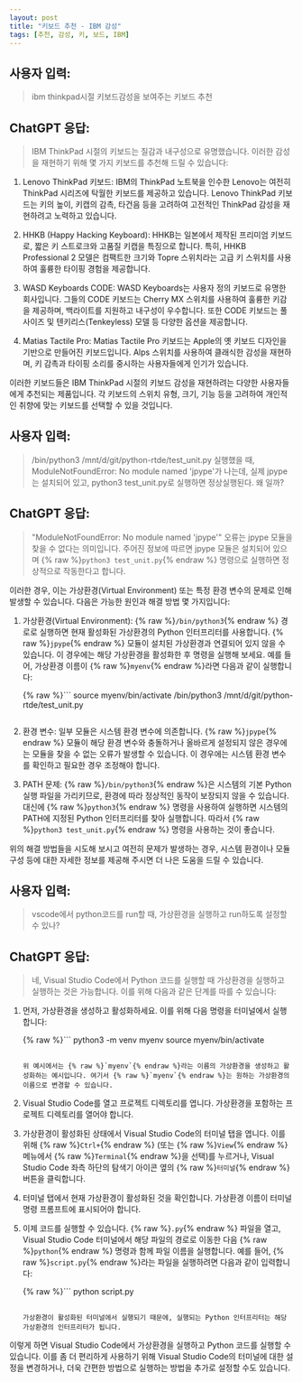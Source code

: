 ```yaml
---
layout: post
title: "키보드 추천 - IBM 감성"
tags: [추천, 감성, 키, 보드, IBM]
---
```


## 사용자 입력:
> ibm thinkpad시절 키보드감성을 보여주는 키보드 추천

## ChatGPT 응답:
> IBM ThinkPad 시절의 키보드는 질감과 내구성으로 유명했습니다. 이러한 감성을 재현하기 위해 몇 가지 키보드를 추천해 드릴 수 있습니다:

1. Lenovo ThinkPad 키보드: IBM의 ThinkPad 노트북을 인수한 Lenovo는 여전히 ThinkPad 시리즈에 탁월한 키보드를 제공하고 있습니다. Lenovo ThinkPad 키보드는 키의 높이, 키캡의 감촉, 타건음 등을 고려하여 고전적인 ThinkPad 감성을 재현하려고 노력하고 있습니다.

2. HHKB (Happy Hacking Keyboard): HHKB는 일본에서 제작된 프리미엄 키보드로, 짧은 키 스트로크와 고품질 키캡을 특징으로 합니다. 특히, HHKB Professional 2 모델은 컴팩트한 크기와 Topre 스위치라는 고급 키 스위치를 사용하여 훌륭한 타이핑 경험을 제공합니다.

3. WASD Keyboards CODE: WASD Keyboards는 사용자 정의 키보드로 유명한 회사입니다. 그들의 CODE 키보드는 Cherry MX 스위치를 사용하여 훌륭한 키감을 제공하며, 백라이트를 지원하고 내구성이 우수합니다. 또한 CODE 키보드는 풀 사이즈 및 텐키리스(Tenkeyless) 모델 등 다양한 옵션을 제공합니다.

4. Matias Tactile Pro: Matias Tactile Pro 키보드는 Apple의 옛 키보드 디자인을 기반으로 만들어진 키보드입니다. Alps 스위치를 사용하여 클래식한 감성을 재현하며, 키 감촉과 타이핑 소리를 중시하는 사용자들에게 인기가 있습니다.

이러한 키보드들은 IBM ThinkPad 시절의 키보드 감성을 재현하려는 다양한 사용자들에게 추천되는 제품입니다. 각 키보드의 스위치 유형, 크기, 기능 등을 고려하여 개인적인 취향에 맞는 키보드를 선택할 수 있을 것입니다.

## 사용자 입력:
> /bin/python3 /mnt/d/git/python-rtde/test_unit.py 실행했을 때, ModuleNotFoundError: No module named 'jpype'가 나는데, 실제 jpype는 설치되어 있고, python3 test_unit.py로 실행하면 정상실행된다. 왜 일까?

## ChatGPT 응답:
> "ModuleNotFoundError: No module named 'jpype'" 오류는 jpype 모듈을 찾을 수 없다는 의미입니다. 주어진 정보에 따르면 jpype 모듈은 설치되어 있으며 {% raw %}`python3 test_unit.py`{% endraw %} 명령으로 실행하면 정상적으로 작동한다고 합니다.

이러한 경우, 이는 가상환경(Virtual Environment) 또는 특정 환경 변수의 문제로 인해 발생할 수 있습니다. 다음은 가능한 원인과 해결 방법 몇 가지입니다:

1. 가상환경(Virtual Environment): {% raw %}`/bin/python3`{% endraw %} 경로로 실행하면 현재 활성화된 가상환경의 Python 인터프리터를 사용합니다. {% raw %}`jpype`{% endraw %} 모듈이 설치된 가상환경과 연결되어 있지 않을 수 있습니다. 이 경우에는 해당 가상환경을 활성화한 후 명령을 실행해 보세요. 예를 들어, 가상환경 이름이 {% raw %}`myenv`{% endraw %}라면 다음과 같이 실행합니다:
   
   {% raw %}```
   source myenv/bin/activate
   /bin/python3 /mnt/d/git/python-rtde/test_unit.py
   ```{% endraw %}

2. 환경 변수: 일부 모듈은 시스템 환경 변수에 의존합니다. {% raw %}`jpype`{% endraw %} 모듈이 해당 환경 변수와 충돌하거나 올바르게 설정되지 않은 경우에는 모듈을 찾을 수 없는 오류가 발생할 수 있습니다. 이 경우에는 시스템 환경 변수를 확인하고 필요한 경우 조정해야 합니다.

3. PATH 문제: {% raw %}`/bin/python3`{% endraw %}은 시스템의 기본 Python 실행 파일을 가리키므로, 환경에 따라 정상적인 동작이 보장되지 않을 수 있습니다. 대신에 {% raw %}`python3`{% endraw %} 명령을 사용하여 실행하면 시스템의 PATH에 지정된 Python 인터프리터를 찾아 실행합니다. 따라서 {% raw %}`python3 test_unit.py`{% endraw %} 명령을 사용하는 것이 좋습니다.

위의 해결 방법들을 시도해 보시고 여전히 문제가 발생하는 경우, 시스템 환경이나 모듈 구성 등에 대한 자세한 정보를 제공해 주시면 더 나은 도움을 드릴 수 있습니다.

## 사용자 입력:
> vscode에서  python코드를  run할 때, 가상환경을 실행하고 run하도록 설정할 수 있나?

## ChatGPT 응답:
> 네, Visual Studio Code에서 Python 코드를 실행할 때 가상환경을 실행하고 실행하는 것은 가능합니다. 이를 위해 다음과 같은 단계를 따를 수 있습니다:

1. 먼저, 가상환경을 생성하고 활성화하세요. 이를 위해 다음 명령을 터미널에서 실행합니다:

   {% raw %}```
   python3 -m venv myenv
   source myenv/bin/activate
   ```{% endraw %}

   위 예시에서는 {% raw %}`myenv`{% endraw %}라는 이름의 가상환경을 생성하고 활성화하는 예시입니다. 여기서 {% raw %}`myenv`{% endraw %}는 원하는 가상환경의 이름으로 변경할 수 있습니다.

2. Visual Studio Code를 열고 프로젝트 디렉토리를 엽니다. 가상환경을 포함하는 프로젝트 디렉토리를 열어야 합니다.

3. 가상환경이 활성화된 상태에서 Visual Studio Code의 터미널 탭을 엽니다. 이를 위해 {% raw %}`Ctrl+`{% endraw %} (또는 {% raw %}`View`{% endraw %} 메뉴에서 {% raw %}`Terminal`{% endraw %}을 선택)를 누르거나, Visual Studio Code 좌측 하단의 탐색기 아이콘 옆의 {% raw %}`터미널`{% endraw %} 버튼을 클릭합니다.

4. 터미널 탭에서 현재 가상환경이 활성화된 것을 확인합니다. 가상환경 이름이 터미널 명령 프롬프트에 표시되어야 합니다.

5. 이제 코드를 실행할 수 있습니다. {% raw %}`.py`{% endraw %} 파일을 열고, Visual Studio Code 터미널에서 해당 파일의 경로로 이동한 다음 {% raw %}`python`{% endraw %} 명령과 함께 파일 이름을 실행합니다. 예를 들어, {% raw %}`script.py`{% endraw %}라는 파일을 실행하려면 다음과 같이 입력합니다:

   {% raw %}```
   python script.py
   ```{% endraw %}

   가상환경이 활성화된 터미널에서 실행되기 때문에, 실행되는 Python 인터프리터는 해당 가상환경의 인터프리터가 됩니다.

이렇게 하면 Visual Studio Code에서 가상환경을 실행하고 Python 코드를 실행할 수 있습니다. 이를 좀 더 편리하게 사용하기 위해 Visual Studio Code의 터미널에 대한 설정을 변경하거나, 더욱 간편한 방법으로 실행하는 방법을 추가로 설정할 수도 있습니다.

